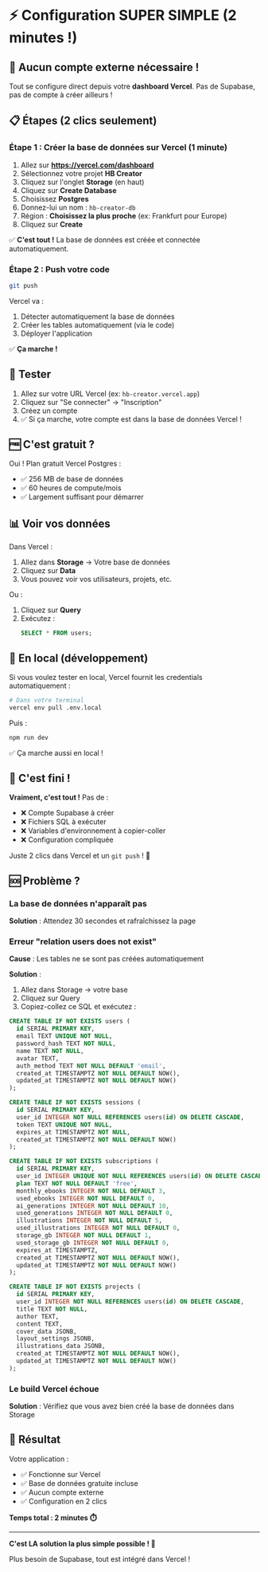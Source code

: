 # ⚡ Configuration SUPER SIMPLE (2 minutes !)

## 🎯 Aucun compte externe nécessaire !

Tout se configure direct depuis votre **dashboard Vercel**. Pas de Supabase, pas de compte à créer ailleurs !

## 📋 Étapes (2 clics seulement)

### Étape 1 : Créer la base de données sur Vercel (1 minute)

1. Allez sur **https://vercel.com/dashboard**
2. Sélectionnez votre projet **HB Creator**
3. Cliquez sur l'onglet **Storage** (en haut)
4. Cliquez sur **Create Database**
5. Choisissez **Postgres**
6. Donnez-lui un nom : `hb-creator-db`
7. Région : **Choisissez la plus proche** (ex: Frankfurt pour Europe)
8. Cliquez sur **Create**

✅ **C'est tout !** La base de données est créée et connectée automatiquement.

### Étape 2 : Push votre code

```bash
git push
```

Vercel va :
1. Détecter automatiquement la base de données
2. Créer les tables automatiquement (via le code)
3. Déployer l'application

✅ **Ça marche !**

## 🧪 Tester

1. Allez sur votre URL Vercel (ex: `hb-creator.vercel.app`)
2. Cliquez sur "Se connecter" → "Inscription"
3. Créez un compte
4. ✅ Si ça marche, votre compte est dans la base de données Vercel !

## 🆓 C'est gratuit ?

Oui ! Plan gratuit Vercel Postgres :
- ✅ 256 MB de base de données
- ✅ 60 heures de compute/mois
- ✅ Largement suffisant pour démarrer

## 📊 Voir vos données

Dans Vercel :
1. Allez dans **Storage** → Votre base de données
2. Cliquez sur **Data**
3. Vous pouvez voir vos utilisateurs, projets, etc.

Ou :
1. Cliquez sur **Query**
2. Exécutez :
   ```sql
   SELECT * FROM users;
   ```

## 🔧 En local (développement)

Si vous voulez tester en local, Vercel fournit les credentials automatiquement :

```bash
# Dans votre terminal
vercel env pull .env.local
```

Puis :
```bash
npm run dev
```

✅ Ça marche aussi en local !

## 🎉 C'est fini !

**Vraiment, c'est tout !** Pas de :
- ❌ Compte Supabase à créer
- ❌ Fichiers SQL à exécuter
- ❌ Variables d'environnement à copier-coller
- ❌ Configuration compliquée

Juste 2 clics dans Vercel et un `git push` ! 🚀

## 🆘 Problème ?

### La base de données n'apparaît pas

**Solution** : Attendez 30 secondes et rafraîchissez la page

### Erreur "relation users does not exist"

**Cause** : Les tables ne se sont pas créées automatiquement

**Solution** :
1. Allez dans Storage → votre base
2. Cliquez sur Query
3. Copiez-collez ce SQL et exécutez :

```sql
CREATE TABLE IF NOT EXISTS users (
  id SERIAL PRIMARY KEY,
  email TEXT UNIQUE NOT NULL,
  password_hash TEXT NOT NULL,
  name TEXT NOT NULL,
  avatar TEXT,
  auth_method TEXT NOT NULL DEFAULT 'email',
  created_at TIMESTAMPTZ NOT NULL DEFAULT NOW(),
  updated_at TIMESTAMPTZ NOT NULL DEFAULT NOW()
);

CREATE TABLE IF NOT EXISTS sessions (
  id SERIAL PRIMARY KEY,
  user_id INTEGER NOT NULL REFERENCES users(id) ON DELETE CASCADE,
  token TEXT UNIQUE NOT NULL,
  expires_at TIMESTAMPTZ NOT NULL,
  created_at TIMESTAMPTZ NOT NULL DEFAULT NOW()
);

CREATE TABLE IF NOT EXISTS subscriptions (
  id SERIAL PRIMARY KEY,
  user_id INTEGER UNIQUE NOT NULL REFERENCES users(id) ON DELETE CASCADE,
  plan TEXT NOT NULL DEFAULT 'free',
  monthly_ebooks INTEGER NOT NULL DEFAULT 3,
  used_ebooks INTEGER NOT NULL DEFAULT 0,
  ai_generations INTEGER NOT NULL DEFAULT 10,
  used_generations INTEGER NOT NULL DEFAULT 0,
  illustrations INTEGER NOT NULL DEFAULT 5,
  used_illustrations INTEGER NOT NULL DEFAULT 0,
  storage_gb INTEGER NOT NULL DEFAULT 1,
  used_storage_gb INTEGER NOT NULL DEFAULT 0,
  expires_at TIMESTAMPTZ,
  created_at TIMESTAMPTZ NOT NULL DEFAULT NOW(),
  updated_at TIMESTAMPTZ NOT NULL DEFAULT NOW()
);

CREATE TABLE IF NOT EXISTS projects (
  id SERIAL PRIMARY KEY,
  user_id INTEGER NOT NULL REFERENCES users(id) ON DELETE CASCADE,
  title TEXT NOT NULL,
  author TEXT,
  content TEXT,
  cover_data JSONB,
  layout_settings JSONB,
  illustrations_data JSONB,
  created_at TIMESTAMPTZ NOT NULL DEFAULT NOW(),
  updated_at TIMESTAMPTZ NOT NULL DEFAULT NOW()
);
```

### Le build Vercel échoue

**Solution** : Vérifiez que vous avez bien créé la base de données dans Storage

## 🎊 Résultat

Votre application :
- ✅ Fonctionne sur Vercel
- ✅ Base de données gratuite incluse
- ✅ Aucun compte externe
- ✅ Configuration en 2 clics

**Temps total : 2 minutes ⏱️**

---

**C'est LA solution la plus simple possible ! 🎉**

Plus besoin de Supabase, tout est intégré dans Vercel !

